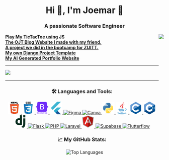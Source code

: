<h1 align="center">Hi 👋, I'm Joemar 🚀</h1>
<h3 align="center">A passionate Software Engineer</h3>
<img  height="350" align="right" src="https://mir-s3-cdn-cf.behance.net/project_modules/hd/7d239486126039.5d908668ad9ef.jpg">

<!----
  <p align="left">Please help me by clicking the star button on each of my repositories.</p>
--->

<p align="left">
  
  <!----
  
  <a href="https://fafacologne.wordpress.com/"><strong>SHS Wordpress Project</strong></a>  
  
  <br>
  
  --->
  
  <a href="https://mar-tic-tac-toe.onrender.com/"><strong>Play My TicTacToe using JS</strong></a>
  <br>
  <a href="https://adrian-joemar-ojt-blogs.onrender.com/"><strong>The OJT Blog Website I made with my friend.</strong></a>
  <br>
  <a href="https://joemar25.github.io/fcb-portfolio/"><strong>A project we did in the bootcamp for ZUITT.</strong></a>
  <br>
  <a href="https://mar-custom-django-template.onrender.com/"><strong>My own Django Project Template</strong></a>
  <br>
  <a href="https://joemar-j-cardio-portfoliovnyr8ov9ho.codedesign.app/"><strong>My AI Generated Portfolio Website</strong></a>
  
  <!---
  
  <br>
  
  <a href="https://dev-mar-portfolio-web.pantheonsite.io/"><strong>My Portfolio Website using WordPress and Hosting it using Pantheon</strong></a>
   
  <br>
  
  --->
</p>

<hr/>

<a href="https://github.com/DenverCoder1/readme-typing-svg">
  <img src="https://readme-typing-svg.demolab.com?font=Source+Serif+Pro&size=30&duration=3000&pause=1000&color=00DA22&center=true&vCenter=true&width=435&lines=SELECT+*+FROM+'World';+WHERE+'Someone'+LIKE+'%25You%25'">
</a>

<hr/>
<h3 align="center">🛠️ Languages and Tools:</h3>
<p align="center">
  <a href="https://www.w3.org/html/" target="_blank" rel="noreferrer">
    <img src="https://raw.githubusercontent.com/devicons/devicon/master/icons/html5/html5-original-wordmark.svg" alt="HTML5" width="40" height="40"/>
  </a>
  <a href="https://www.w3schools.com/css/" target="_blank" rel="noreferrer">
    <img src="https://raw.githubusercontent.com/devicons/devicon/master/icons/css3/css3-original-wordmark.svg" alt="CSS3" width="40" height="40"/>
  </a>
  <a href="https://getbootstrap.com" target="_blank" rel="noreferrer">
    <img src="https://raw.githubusercontent.com/devicons/devicon/master/icons/bootstrap/bootstrap-plain-wordmark.svg" alt="Bootstrap" width="40" height="40"/>
  </a>
  <a href="https://flutter.dev" target="_blank" rel="noreferrer">
    <img src="https://raw.githubusercontent.com/devicons/devicon/master/icons/flutter/flutter-original.svg" alt="Flutter" width="40" height="40"/>
  </a>
  <a href="https://www.figma.com" target="_blank" rel="noreferrer">
    <img src="https://www.vectorlogo.zone/logos/figma/figma-icon.svg" alt="Figma" width="40" height="40"/>
  </a>
  <a href="https://www.canva.com" target="_blank" rel="noreferrer">
    <img src="https://www.vectorlogo.zone/logos/canva/canva-icon.svg" alt="Canva" width="40" height="40"/>
  </a>
  <a href="https://www.python.org" target="_blank" rel="noreferrer">
    <img src="https://raw.githubusercontent.com/devicons/devicon/master/icons/python/python-original.svg" alt="Python" width="40" height="40"/>
  </a>
  <a href="https://www.java.com" target="_blank" rel="noreferrer">
    <img src="https://raw.githubusercontent.com/devicons/devicon/master/icons/java/java-original.svg" alt="Java" width="40" height="40"/>
  </a>
  <a href="https://www.cprogramming.com/" target="_blank" rel="noreferrer">
    <img src="https://raw.githubusercontent.com/devicons/devicon/master/icons/c/c-original.svg" alt="C" width="40" height="40"/>
  </a>
  <a href="https://www.cplusplus.com/" target="_blank" rel="noreferrer">
    <img src="https://raw.githubusercontent.com/devicons/devicon/master/icons/cplusplus/cplusplus-original.svg" alt="C++" width="40" height="40"/>
  </a>
  <a href="https://www.djangoproject.com/" target="_blank" rel="noreferrer">
    <img src="https://raw.githubusercontent.com/devicons/devicon/master/icons/django/django-plain.svg" alt="Django" width="40" height="40"/>
  </a>
  <a href="https://flask.palletsprojects.com/en/2.1.x/" target="_blank" rel="noreferrer">
    <img src="https://flask.palletsprojects.com/en/2.1.x/_images/flask-logo.png" alt="Flask" width="40" height="40"/>
  </a>
  <a href="https://www.php.net/" target="_blank" rel="noreferrer">
    <img src="https://logos-download.com/wp-content/uploads/2016/09/PHP_logo.png" alt="PHP" width="40" height="40"/>
  </a>
  <a href="https://laravel.com/" target="_blank" rel="noreferrer">
    <img src="https://cdn3.iconfinder.com/data/icons/logos-and-brands-adobe/512/194_Laravel-512.png" alt="Laravel" width="40" height="40"/>
  </a>
  <a href="https://angular.io" target="_blank" rel="noreferrer">
    <img src="https://raw.githubusercontent.com/devicons/devicon/master/icons/angularjs/angularjs-original.svg" alt="Angular" width="40" height="40"/>
  </a>
  <a href="https://supabase.com/" target="_blank" rel="noreferrer">
    <img src="https://seeklogo.com/images/S/supabase-logo-DCC676FFE2-seeklogo.com.png" alt="Supabase" width="40" height="40"/>
  </a>
  <a href="https://flutterflow.io/" target="_blank" rel="noreferrer">
    <img src="https://asset.brandfetch.io/id209IGdxm/idGj5i8Kzv.jpeg" alt="Flutterflow" width="40" height="40"/>
  </a>
</p>
<h3 align="center">📈 My GitHub Stats:</h3>
<p align="center">
  <img src="https://github-readme-stats.vercel.app/api/top-langs/?username=joemar25&theme=nightowl&hide_border=false&include_all_commits=true&count_private=true&layout=compact" alt="Top Languages" />
</p>
